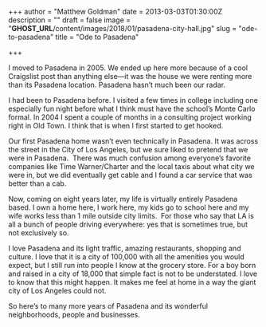+++
author = "Matthew Goldman"
date = 2013-03-03T01:30:00Z
description = ""
draft = false
image = "__GHOST_URL__/content/images/2018/01/pasadena-city-hall.jpg"
slug = "ode-to-pasadena"
title = "Ode to Pasadena"

+++


I moved to Pasadena in 2005. We ended up here more because of a cool Craigslist post than anything else—it was the house we were renting more than its Pasadena location. Pasadena hasn’t much been our radar.

I had been to Pasadena before. I visited a few times in college including one especially fun night before what I think must have the school’s Monte Carlo formal. In 2004 I spent a couple of months in a consulting project working right in Old Town. I think that is when I first started to get hooked.

Our first Pasadena home wasn’t even technically in Pasadena. It was across the street in the City of Los Angeles, but we sure liked to pretend that we were in Pasadena.  There was much confusion among everyone’s favorite companies like Time Warner/Charter and the local taxis about what city we were in, but we did eventually get cable and I found a car service that was better than a cab.

Now, coming on eight years later, my life is virtually entirely Pasadena based. I own a home here, I work here, my kids go to school here and my wife works less than 1 mile outside city limits.  For those who say that LA is all a bunch of people driving everywhere: yes that is sometimes true, but not exclusively so.

I love Pasadena and its light traffic, amazing restaurants, shopping and culture. I love that it is a city of 100,000 with all the amenities you would expect, but I still run into people I know at the grocery store. For a boy born and raised in a city of 18,000 that simple fact is not to be understated. I love to know that this might happen. It makes me feel at home in a way the giant city of Los Angeles could not.

So here’s to many more years of Pasadena and its wonderful neighborhoods, people and businesses.


